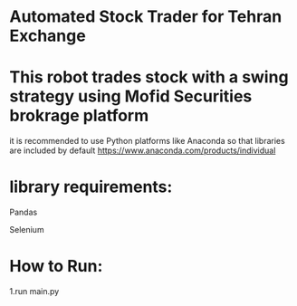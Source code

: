 # Automated Stock Trader for Tehran Exchange
# This robot trades stock with a swing strategy using Mofid Securities brokrage platform
it is recommended to use Python platforms like Anaconda so that libraries are included by default
https://www.anaconda.com/products/individual
# library requirements:
Pandas

Selenium

# How to Run:
1.run main.py
